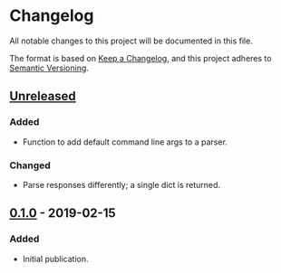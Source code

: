 # Changelog
All notable changes to this project will be documented in this file.

The format is based on [Keep a Changelog],
and this project adheres to [Semantic Versioning].

## [Unreleased]
### Added
- Function to add default command line args to a parser.

### Changed
- Parse responses differently; a single dict is returned.

## [0.1.0] - 2019-02-15
### Added
- Initial publication.

[Keep a Changelog]: https://keepachangelog.com/en/1.0.0/
[Semantic Versioning]: https://semver.org/spec/v2.0.0.html
[0.1.0]: https://github.com/Smoose-bv/rrpproxypy/releases/0.1.0
[Unreleased]: https://github.com/Smoose-bv/rrpproxypy
